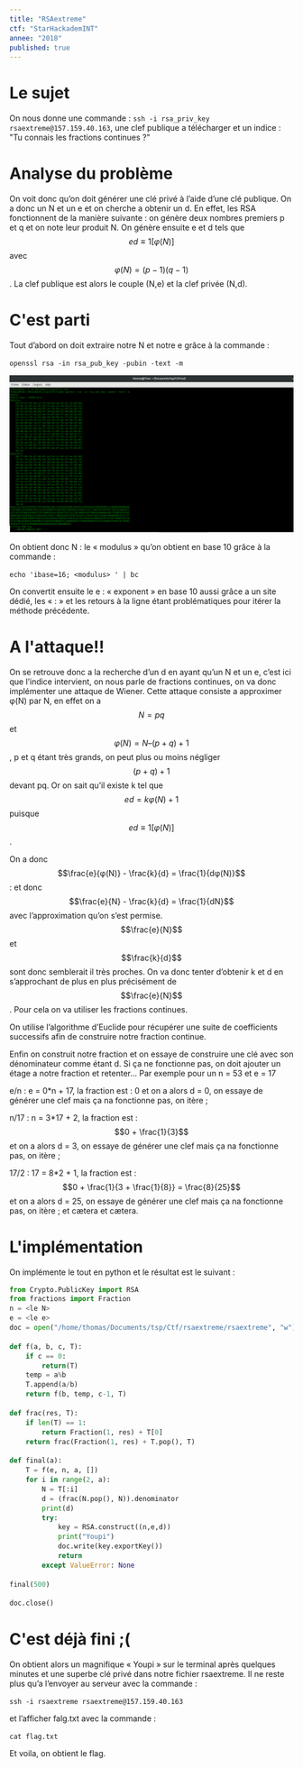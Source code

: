 ```yaml
---
title: "RSAextreme"
ctf: "StarHackademINT"
annee: "2018"
published: true
---
```


# Le sujet
On nous donne une commande : `ssh -i rsa_priv_key rsaextreme@157.159.40.163`, une clef publique a télécharger et un indice : "Tu connais les fractions continues ?"

# Analyse du problème
On voit donc qu’on doit générer une clé privé à l’aide d’une clé publique. On a donc un N et un e et on cherche a obtenir un d.
En effet, les RSA fonctionnent de la manière suivante : on génère deux nombres premiers p et q et on note leur produit N. On génère ensuite e et d tels que $$ed \equiv 1 [φ(N)]$$ avec $$φ(N) = (p-1)(q-1)$$
. La clef publique est alors le couple (N,e) et la clef privée (N,d).

# C'est parti
Tout d’abord on doit extraire notre N et notre e grâce à la commande :

`openssl rsa -in rsa_pub_key -pubin -text -m`

![Voilou le N et le e en hexadécimal](/assets/images/RSAextreme.png)

On obtient donc N : le « modulus » qu’on obtient en base 10 grâce à la commande :

`echo 'ibase=16; <modulus> ' | bc`

On convertit ensuite le e : « exponent » en base 10 aussi grâce a un site dédié, les « : » et les retours à la ligne étant problématiques pour itérer la méthode précédente.

# A l'attaque!!
On se retrouve donc a la recherche d’un d en ayant qu’un N et un e, c’est ici que l’indice intervient, on nous parle de fractions continues, on va donc implémenter une attaque de Wiener.
Cette attaque consiste a approximer φ(N) par N, en effet on a $$N = pq$$ et $$φ(N) = N – ( p + q ) + 1$$ , p et q étant très grands, on peut plus ou moins négliger $$( p + q ) + 1$$ devant pq.
Or on sait qu’il existe k tel que $$ed = kφ(N) + 1$$ puisque $$ed \equiv 1 [φ(N)]$$.

On a donc $$\frac{e}{φ(N)} - \frac{k}{d} = \frac{1}{dφ(N)}$$ : et donc $$\frac{e}{N} - \frac{k}{d} = \frac{1}{dN}$$ avec l’approximation qu’on s’est permise. $$\frac{e}{N}$$ et $$\frac{k}{d}$$ sont donc semblerait il très proches.
On va donc tenter d’obtenir k et d en s’approchant de plus en plus précisément de $$\frac{e}{N}$$. Pour cela on va utiliser les fractions continues.

On utilise l’algorithme d’Euclide pour récupérer une suite de coefficients successifs afin de construire notre fraction continue.

Enfin on construit notre fraction et on essaye de construire une clé avec son dénominateur comme étant d. Si ça ne fonctionne pas, on doit ajouter un étage a notre fraction et retenter…
Par exemple pour un n = 53 et e = 17

e/n : e = 0*n + 17, la fraction est : 0 et on a alors d = 0, on essaye de générer une clef mais ça na fonctionne pas, on itère ;

n/17 : n = 3*17 + 2, la fraction est : $$0 + \frac{1}{3}$$ et on a alors d = 3, on essaye de générer une clef mais ça na fonctionne pas, on itère ;

17/2 : 17 = 8*2 + 1, la fraction est : $$0 + \frac{1}{3 + \frac{1}{8}} = \frac{8}{25}$$ et on a alors d = 25, on essaye de générer une clef mais ça na fonctionne pas, on itère ;
et cætera et cætera.

# L'implémentation
On implémente le tout en python et le résultat est le suivant :
```python
from Crypto.PublicKey import RSA
from fractions import Fraction
n = <le N>
e = <le e>
doc = open("/home/thomas/Documents/tsp/Ctf/rsaextreme/rsaextreme", "w")

def f(a, b, c, T):
    if c == 0:
        return(T)
    temp = a%b
    T.append(a/b)
    return f(b, temp, c-1, T)

def frac(res, T):
    if len(T) == 1:
        return Fraction(1, res) + T[0]
    return frac(Fraction(1, res) + T.pop(), T)

def final(a):
    T = f(e, n, a, [])
    for i in range(2, a):
        N = T[:i]
        d = (frac(N.pop(), N)).denominator
        print(d)
        try:
            key = RSA.construct((n,e,d))
            print("Youpi")
            doc.write(key.exportKey())
            return
        except ValueError: None

final(500)

doc.close()
```

# C'est déjà fini ;(
On obtient alors un magnifique « Youpi » sur le terminal après quelques minutes et une superbe clé privé dans notre fichier rsaextreme.
Il ne reste plus qu’a l’envoyer au serveur avec la commande :

`ssh -i rsaextreme rsaextreme@157.159.40.163`

et l’afficher falg.txt avec la commande :

`cat flag.txt`

Et voila, on obtient le flag.
